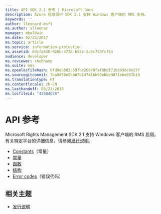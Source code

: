```yaml
---
title: API SDK 2.1 参考 | Microsoft Docs
description: Azure 信息保护 SDK 2.1 支持 Windows 客户端的 RMS 支持。
keywords: ''
author: lleonard-msft
ms.author: alleonar
manager: mbaldwin
ms.date: 02/23/2017
ms.topic: article
ms.service: information-protection
ms.assetid: 6dcfa840-026b-4728-b53c-2c9c730fcf84
audience: developer
ms.reviewer: shubhamp
ms.suite: ems
ms.openlocfilehash: 0fd9eb602c597bc26849faf8bdf71b693dc0e27f
ms.sourcegitcommit: 7ba9850e5bb07b14741bb90ebbe98f1ebe057b10
ms.translationtype: HT
ms.contentlocale: zh-CN
ms.lasthandoff: 08/23/2018
ms.locfileid: "42804028"
---
```

# <a name="api-reference"></a>API 参考

Microsoft Rights Management SDK 2.1 支持 Windows 客户端的 RMS 启用。 有关特定平台的详细信息，请参阅[发行说明](release-notes-rtm.md)。
- [Constants](https://msdn.microsoft.com/library/hh535291.aspx)（常量）
- [常量](https://msdn.microsoft.com/library/hh535288.aspx)
- [函数](https://msdn.microsoft.com/library/hh535289.aspx)
- [结构](https://msdn.microsoft.com/library/hh535294.aspx)
- [Error codes](https://msdn.microsoft.com/library/hh535248.aspx)（错误代码）



## <a name="related-topics"></a>相关主题

* [发行说明](release-notes-rtm.md)
